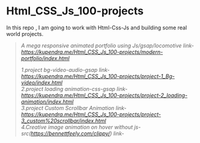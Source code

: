 # Html_CSS_Js_100-projects
In this repo , I am going to work with Html-Css-Js and building some real world projects.

>*A mega responsive animated portfolio using Js/gsap/locomotive link-https://kupendra.me/Html_CSS_Js_100-projects/modern-portfolio/index.html*
>        
>                                   
>*1.project bg-video-audio-gsap link-https://kupendra.me/Html_CSS_Js_100-projects/project-1_Bg-video/index.html* <br>
>*2.project loading animation-css-gsap link-https://kupendra.me/Html_CSS_Js_100-projects/project-2_loading-animation/index.html*  <br>
>*3.project Custom Scrollbar Animation link-https://kupendra.me/Html_CSS_Js_100-projects/project-3_custom%20scrollbar/index.html* <br>
>*4.Creative image animation on hover without js- src(https://bennettfeely.com/clippy/) link-*
